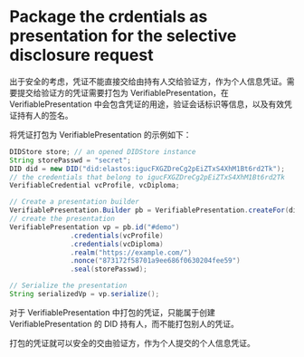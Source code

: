 # Package the crdentials as presentation for the selective disclosure request

出于安全的考虑，凭证不能直接交给由持有人交给验证方，作为个人信息凭证。需要提交给验证方的凭证需要打包为 VerifiablePresentation，在 VerifiablePresentation 中会包含凭证的用途，验证会话标识等信息，以及有效凭证持有人的签名。

将凭证打包为 VerifiablePresentation 的示例如下：

 ```java
 DIDStore store; // an opened DIDStore instance
 String storePasswd = "secret";
 DID did = new DID("did:elastos:igucFXGZDreCg2pEiZTxS4XhM1Bt6rd2Tk");
 // the credentials that belong to igucFXGZDreCg2pEiZTxS4XhM1Bt6rd2Tk
 VerifiableCredential vcProfile, vcDiploma;
 
 // Create a presentation builder
 VerifiablePresentation.Builder pb = VerifiablePresentation.createFor(did);
 // create the presentation
 VerifiablePresentation vp = pb.id("#demo")
 				.credentials(vcProfile)
 				.credentials(vcDiploma)
 				.realm("https://example.com/")
 				.nonce("873172f58701a9ee686f0630204fee59")
 				.seal(storePasswd);
 
 // Serialize the presentation
 String serializedVp = vp.serialize();
 ```

对于 VerifiablePresentation 中打包的凭证，只能属于创建 VerifiablePresentation 的 DID 持有人，而不能打包别人的凭证。

打包的凭证就可以安全的交由验证方，作为个人提交的个人信息凭证。
